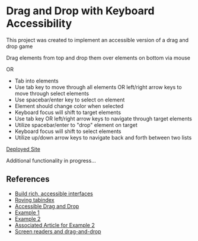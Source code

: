 # Drag and Drop with Keyboard Accessibility

This project was created to implement an accessible version of a drag and drop game

Drag elements from top and drop them over elements on bottom via mouse

OR

- Tab into elements
- Use tab key to move through all elements OR left/right arrow keys to move through select elements
- Use spacebar/enter key to select on element
- Element should change color when selected
- Keyboard focus will shift to target elements
- Use tab key OR left/right arrow keys to navigate through target elements
- Utilize spacebar/enter to "drop" element on target
- Keyboard focus will shift to select elements
- Utilize up/down arrow keys to navigate back and forth between two lists

[Deployed Site](https://stephnitis.github.io/drag-drop-accessibility/)

Additional functionality in progress...

## References

- [Build rich, accessible interfaces](https://blog.logrocket.com/build-rich-accessible-javascript-interfaces/)
- [Roving tabindex](https://www.youtube.com/watch?v=uCIC2LNt0bk)
- [Accessible Drag and Drop](https://www.barrierbreak.com/can-drag-and-drop-be-made-accessible-yes-it-can-be-in-different-ways/)
- [Example 1](https://salesforce-ux.github.io/dnd-a11y-patterns/#/?_k=yqtddb)
- [Example 2](https://dev.opera.com/articles/accessible-drag-and-drop/example.html)
- [Associated Article for Example 2](https://dev.opera.com/articles/accessible-drag-and-drop/)
- [Screen readers and drag-and-drop](https://www.darins.page/articles/screen-readers-drag-drop-1)